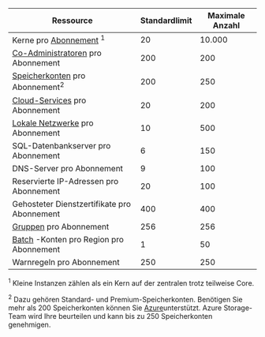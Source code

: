 Ressource|Standardlimit|Maximale Anzahl
---|---|---
Kerne pro [Abonnement](../articles/billing-buy-sign-up-azure-subscription.md) <sup>1</sup>|20|10.000
[Co-Administratoren](../articles/billing-add-change-azure-subscription-administrator.md) pro Abonnement|200|200
[Speicherkonten](../articles/storage/storage-create-storage-account.md) pro Abonnement<sup>2</sup>|200|250
[Cloud-Services](../articles/cloud-services/cloud-services-choose-me.md) pro Abonnement|20|200
[Lokale Netzwerke](http://msdn.microsoft.com/library/jj157100.aspx) pro Abonnement|10|500
SQL-Datenbankserver pro Abonnement|6|150
DNS-Server pro Abonnement|9|100
Reservierte IP-Adressen pro Abonnement|20|100
Gehosteter Dienstzertifikate pro Abonnement|400|400
[Gruppen](../articles/virtual-network/virtual-networks-migrate-to-regional-vnet.md) pro Abonnement|256|256
[Batch](https://azure.microsoft.com/services/batch/) -Konten pro Region pro Abonnement|1|50
Warnregeln pro Abonnement|250|250

<sup>1</sup> Kleine Instanzen zählen als ein Kern auf der zentralen trotz teilweise Core.

<sup>2</sup> Dazu gehören Standard- und Premium-Speicherkonten. Benötigen Sie mehr als 200 Speicherkonten können Sie [Azure](https://azure.microsoft.com/support/faq/)unterstützt. Azure Storage-Team wird Ihre beurteilen und kann bis zu 250 Speicherkonten genehmigen. 
